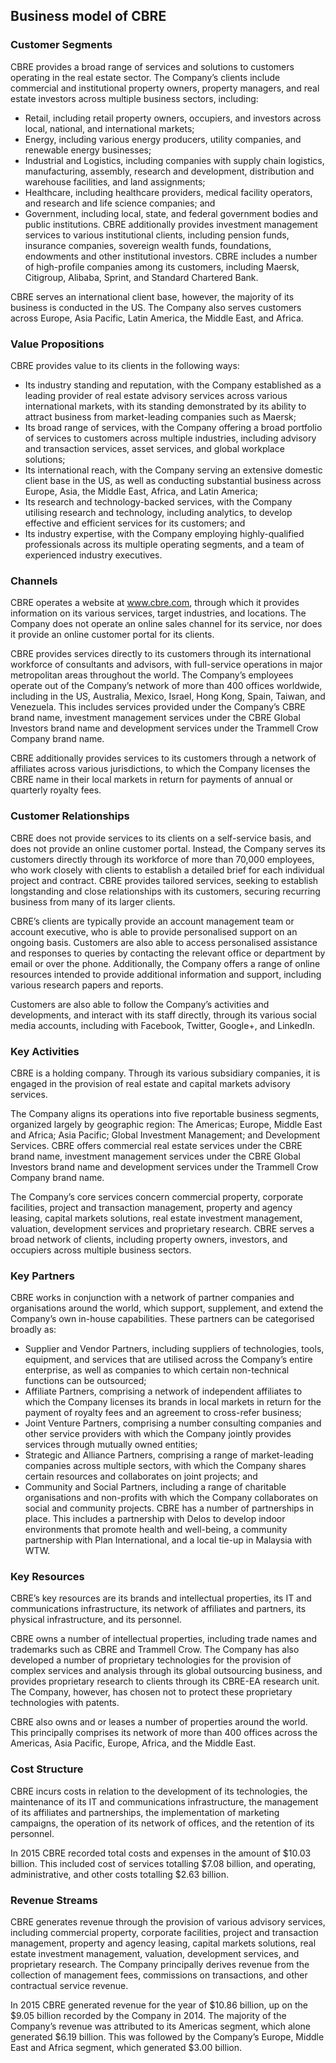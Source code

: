 Business model of CBRE
----------------------

 ### Customer Segments

 CBRE provides a broad range of services and solutions to customers operating in the real estate sector. The Company’s clients include commercial and institutional property owners, property managers, and real estate investors across multiple business sectors, including:

  * Retail, including retail property owners, occupiers, and investors across local, national, and international markets;
 * Energy, including various energy producers, utility companies, and renewable energy businesses;
 * Industrial and Logistics, including companies with supply chain logistics, manufacturing, assembly, research and development, distribution and warehouse facilities, and land assignments;
 * Healthcare, including healthcare providers, medical facility operators, and research and life science companies; and
 * Government, including local, state, and federal government bodies and public institutions.
  CBRE additionally provides investment management services to various institutional clients, including pension funds, insurance companies, sovereign wealth funds, foundations, endowments and other institutional investors. CBRE includes a number of high-profile companies among its customers, including Maersk, Citigroup, Alibaba, Sprint, and Standard Chartered Bank.

 CBRE serves an international client base, however, the majority of its business is conducted in the US. The Company also serves customers across Europe, Asia Pacific, Latin America, the Middle East, and Africa.

 ### Value Propositions

 CBRE provides value to its clients in the following ways:

  * Its industry standing and reputation, with the Company established as a leading provider of real estate advisory services across various international markets, with its standing demonstrated by its ability to attract business from market-leading companies such as Maersk;
 * Its broad range of services, with the Company offering a broad portfolio of services to customers across multiple industries, including advisory and transaction services, asset services, and global workplace solutions;
 * Its international reach, with the Company serving an extensive domestic client base in the US, as well as conducting substantial business across Europe, Asia, the Middle East, Africa, and Latin America;
 * Its research and technology-backed services, with the Company utilising research and technology, including analytics, to develop effective and efficient services for its customers; and
 * Its industry expertise, with the Company employing highly-qualified professionals across its multiple operating segments, and a team of experienced industry executives.
  ### Channels

 CBRE operates a website at www.cbre.com, through which it provides information on its various services, target industries, and locations. The Company does not operate an online sales channel for its service, nor does it provide an online customer portal for its clients.

 CBRE provides services directly to its customers through its international workforce of consultants and advisors, with full-service operations in major metropolitan areas throughout the world. The Company’s employees operate out of the Company’s network of more than 400 offices worldwide, including in the US, Australia, Mexico, Israel, Hong Kong, Spain, Taiwan, and Venezuela. This includes services provided under the Company’s CBRE brand name, investment management services under the CBRE Global Investors brand name and development services under the Trammell Crow Company brand name.

 CBRE additionally provides services to its customers through a network of affiliates across various jurisdictions, to which the Company licenses the CBRE name in their local markets in return for payments of annual or quarterly royalty fees.

 ### Customer Relationships

 CBRE does not provide services to its clients on a self-service basis, and does not provide an online customer portal. Instead, the Company serves its customers directly through its workforce of more than 70,000 employees, who work closely with clients to establish a detailed brief for each individual project and contract. CBRE provides tailored services, seeking to establish longstanding and close relationships with its customers, securing recurring business from many of its larger clients.

 CBRE’s clients are typically provide an account management team or account executive, who is able to provide personalised support on an ongoing basis. Customers are also able to access personalised assistance and responses to queries by contacting the relevant office or department by email or over the phone. Additionally, the Company offers a range of online resources intended to provide additional information and support, including various research papers and reports.

 Customers are also able to follow the Company’s activities and developments, and interact with its staff directly, through its various social media accounts, including with Facebook, Twitter, Google+, and LinkedIn.

 ### Key Activities

 CBRE is a holding company. Through its various subsidiary companies, it is engaged in the provision of real estate and capital markets advisory services.

 The Company aligns its operations into five reportable business segments, organized largely by geographic region: The Americas; Europe, Middle East and Africa; Asia Pacific; Global Investment Management; and Development Services. CBRE offers commercial real estate services under the CBRE brand name, investment management services under the CBRE Global Investors brand name and development services under the Trammell Crow Company brand name.

 The Company’s core services concern commercial property, corporate facilities, project and transaction management, property and agency leasing, capital markets solutions, real estate investment management, valuation, development services and proprietary research. CBRE serves a broad network of clients, including property owners, investors, and occupiers across multiple business sectors.

 ### Key Partners

 CBRE works in conjunction with a network of partner companies and organisations around the world, which support, supplement, and extend the Company’s own in-house capabilities. These partners can be categorised broadly as:

  * Supplier and Vendor Partners, including suppliers of technologies, tools, equipment, and services that are utilised across the Company’s entire enterprise, as well as companies to which certain non-technical functions can be outsourced;
 * Affiliate Partners, comprising a network of independent affiliates to which the Company licenses its brands in local markets in return for the payment of royalty fees and an agreement to cross-refer business;
 * Joint Venture Partners, comprising a number consulting companies and other service providers with which the Company jointly provides services through mutually owned entities;
 * Strategic and Alliance Partners, comprising a range of market-leading companies across multiple sectors, with which the Company shares certain resources and collaborates on joint projects; and
 * Community and Social Partners, including a range of charitable organisations and non-profits with which the Company collaborates on social and community projects.
  CBRE has a number of partnerships in place. This includes a partnership with Delos to develop indoor environments that promote health and well-being, a community partnership with Plan International, and a local tie-up in Malaysia with WTW.

 ### Key Resources

 CBRE’s key resources are its brands and intellectual properties, its IT and communications infrastructure, its network of affiliates and partners, its physical infrastructure, and its personnel.

 CBRE owns a number of intellectual properties, including trade names and trademarks such as CBRE and Trammell Crow. The Company has also developed a number of proprietary technologies for the provision of complex services and analysis through its global outsourcing business, and provides proprietary research to clients through its CBRE-EA research unit. The Company, however, has chosen not to protect these proprietary technologies with patents.

 CBRE also owns and or leases a number of properties around the world. This principally comprises its network of more than 400 offices across the Americas, Asia Pacific, Europe, Africa, and the Middle East.

 ### Cost Structure

 CBRE incurs costs in relation to the development of its technologies, the maintenance of its IT and communications infrastructure, the management of its affiliates and partnerships, the implementation of marketing campaigns, the operation of its network of offices, and the retention of its personnel.

 In 2015 CBRE recorded total costs and expenses in the amount of $10.03 billion. This included cost of services totalling $7.08 billion, and operating, administrative, and other costs totalling $2.63 billion.

 ### Revenue Streams

 CBRE generates revenue through the provision of various advisory services, including commercial property, corporate facilities, project and transaction management, property and agency leasing, capital markets solutions, real estate investment management, valuation, development services, and proprietary research. The Company principally derives revenue from the collection of management fees, commissions on transactions, and other contractual service revenue.

 In 2015 CBRE generated revenue for the year of $10.86 billion, up on the $9.05 billion recorded by the Company in 2014. The majority of the Company’s revenue was attributed to its Americas segment, which alone generated $6.19 billion. This was followed by the Company’s Europe, Middle East and Africa segment, which generated $3.00 billion.